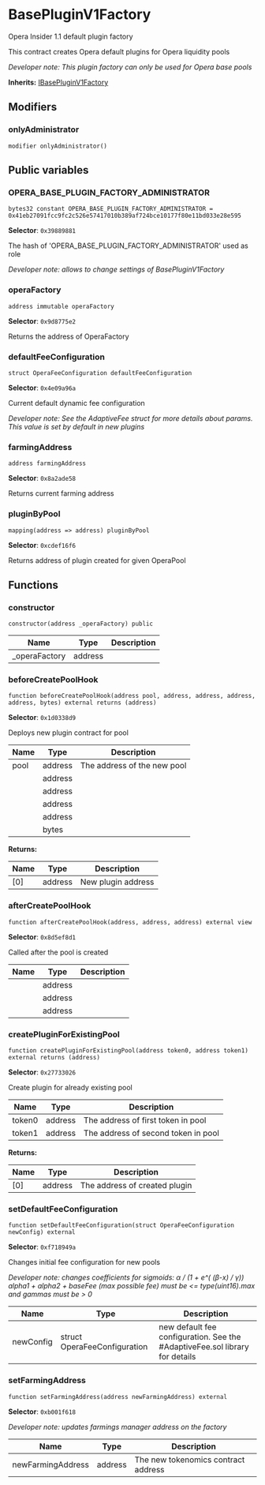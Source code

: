 

# BasePluginV1Factory


Opera Insider 1.1 default plugin factory

This contract creates Opera default plugins for Opera liquidity pools

*Developer note: This plugin factory can only be used for Opera base pools*

**Inherits:** [IBasePluginV1Factory](interfaces/IBasePluginV1Factory.md)
## Modifiers
### onlyAdministrator

```solidity
modifier onlyAdministrator()
```




## Public variables
### OPERA_BASE_PLUGIN_FACTORY_ADMINISTRATOR
```solidity
bytes32 constant OPERA_BASE_PLUGIN_FACTORY_ADMINISTRATOR = 0x41eb27091fcc9fc2c526e57417010b389af724bce10177f80e11bd033e28e595
```
**Selector**: `0x39889881`

The hash of &#x27;OPERA_BASE_PLUGIN_FACTORY_ADMINISTRATOR&#x27; used as role

*Developer note: allows to change settings of BasePluginV1Factory*

### operaFactory
```solidity
address immutable operaFactory
```
**Selector**: `0x9d8775e2`

Returns the address of OperaFactory


### defaultFeeConfiguration
```solidity
struct OperaFeeConfiguration defaultFeeConfiguration
```
**Selector**: `0x4e09a96a`

Current default dynamic fee configuration

*Developer note: See the AdaptiveFee struct for more details about params.
This value is set by default in new plugins*

### farmingAddress
```solidity
address farmingAddress
```
**Selector**: `0x8a2ade58`

Returns current farming address


### pluginByPool
```solidity
mapping(address => address) pluginByPool
```
**Selector**: `0xcdef16f6`

Returns address of plugin created for given OperaPool



## Functions
### constructor

```solidity
constructor(address _operaFactory) public
```



| Name | Type | Description |
| ---- | ---- | ----------- |
| _operaFactory | address |  |

### beforeCreatePoolHook

```solidity
function beforeCreatePoolHook(address pool, address, address, address, address, bytes) external returns (address)
```
**Selector**: `0x1d0338d9`

Deploys new plugin contract for pool

| Name | Type | Description |
| ---- | ---- | ----------- |
| pool | address | The address of the new pool |
|  | address |  |
|  | address |  |
|  | address |  |
|  | address |  |
|  | bytes |  |

**Returns:**

| Name | Type | Description |
| ---- | ---- | ----------- |
| [0] | address | New plugin address |

### afterCreatePoolHook

```solidity
function afterCreatePoolHook(address, address, address) external view
```
**Selector**: `0x8d5ef8d1`

Called after the pool is created

| Name | Type | Description |
| ---- | ---- | ----------- |
|  | address |  |
|  | address |  |
|  | address |  |

### createPluginForExistingPool

```solidity
function createPluginForExistingPool(address token0, address token1) external returns (address)
```
**Selector**: `0x27733026`

Create plugin for already existing pool

| Name | Type | Description |
| ---- | ---- | ----------- |
| token0 | address | The address of first token in pool |
| token1 | address | The address of second token in pool |

**Returns:**

| Name | Type | Description |
| ---- | ---- | ----------- |
| [0] | address | The address of created plugin |

### setDefaultFeeConfiguration

```solidity
function setDefaultFeeConfiguration(struct OperaFeeConfiguration newConfig) external
```
**Selector**: `0xf718949a`

Changes initial fee configuration for new pools

*Developer note: changes coefficients for sigmoids: α / (1 + e^( (β-x) / γ))
alpha1 + alpha2 + baseFee (max possible fee) must be &lt;&#x3D; type(uint16).max and gammas must be &gt; 0*

| Name | Type | Description |
| ---- | ---- | ----------- |
| newConfig | struct OperaFeeConfiguration | new default fee configuration. See the #AdaptiveFee.sol library for details |

### setFarmingAddress

```solidity
function setFarmingAddress(address newFarmingAddress) external
```
**Selector**: `0xb001f618`



*Developer note: updates farmings manager address on the factory*

| Name | Type | Description |
| ---- | ---- | ----------- |
| newFarmingAddress | address | The new tokenomics contract address |

